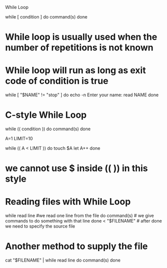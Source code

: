 While Loop

while [ condition ]
do
  command(s)
done

# While loop is usually used when the number of repetitions is not known
# While loop will run as long as exit code of condition is true

while [ "$NAME" != "stop" ]
do
  echo -n Enter your name:
  read NAME
done

# C-style While Loop
while (( condition ))
do
  command(s)
done

A=1
LIMIT=10

while (( A < LIMIT ))
do
  touch $A
  let A++
done
# we cannot use $ inside (( )) in this style


# Reading files with While Loop

while read line        #we read one line from the file
do
  command(s)           # we give commands to do something with that line
done < "$FILENAME"     # after done we need to specify the source file

# Another method to supply the file
cat "$FILENAME" |
while read line
do
  command(s)
done
